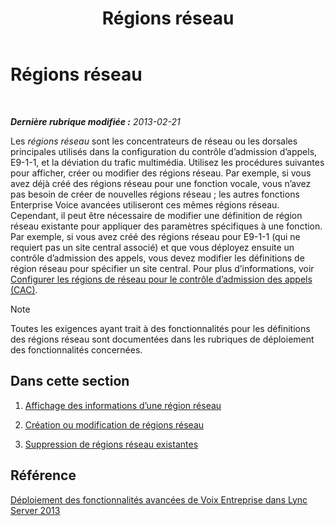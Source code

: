 ﻿---
title: Régions réseau
TOCTitle: Régions réseau
ms:assetid: 1818e9d2-bbb7-420a-93ea-4c3da3a55ad3
ms:mtpsurl: https://technet.microsoft.com/fr-fr/library/JJ687979(v=OCS.15)
ms:contentKeyID: 49891248
ms.date: 05/20/2016
mtps_version: v=OCS.15
ms.translationtype: HT
---

# Régions réseau

 

_**Dernière rubrique modifiée :** 2013-02-21_

Les *régions réseau* sont les concentrateurs de réseau ou les dorsales principales utilisés dans la configuration du contrôle d’admission d’appels, E9-1-1, et la déviation du trafic multimédia. Utilisez les procédures suivantes pour afficher, créer ou modifier des régions réseau. Par exemple, si vous avez déjà créé des régions réseau pour une fonction vocale, vous n’avez pas besoin de créer de nouvelles régions réseau ; les autres fonctions Enterprise Voice avancées utiliseront ces mêmes régions réseau. Cependant, il peut être nécessaire de modifier une définition de région réseau existante pour appliquer des paramètres spécifiques à une fonction. Par exemple, si vous avez créé des régions réseau pour E9-1-1 (qui ne requiert pas un site central associé) et que vous déployez ensuite un contrôle d’admission des appels, vous devez modifier les définitions de région réseau pour spécifier un site central. Pour plus d’informations, voir [Configurer les régions de réseau pour le contrôle d’admission des appels (CAC)](lync-server-2013-configure-network-regions-for-cac.md).

> [!note]  
> Toutes les exigences ayant trait à des fonctionnalités pour les définitions des régions réseau sont documentées dans les rubriques de déploiement des fonctionnalités concernées.

## Dans cette section

1.  [Affichage des informations d’une région réseau](lync-server-2013-viewing-network-region-information.md)

2.  [Création ou modification de régions réseau](lync-server-2013-creating-or-modifying-network-regions.md)

3.  [Suppression de régions réseau existantes](lync-server-2013-deleting-existing-network-regions.md)

## Référence

[Déploiement des fonctionnalités avancées de Voix Entreprise dans Lync Server 2013](lync-server-2013-deploying-advanced-enterprise-voice-features.md)

